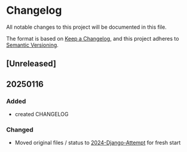 # Changelog

All notable changes to this project will be documented in this file.

The format is based on [Keep a Changelog](https://keepachangelog.com/en/1.1.0/),
and this project adheres to [Semantic Versioning](https://semver.org/spec/v2.0.0.html).

## [Unreleased]

## 20250116

### Added

- created CHANGELOG

### Changed

- Moved original files / status to [2024-Django-Attempt](/2024-Django-Attempt/) for fresh start